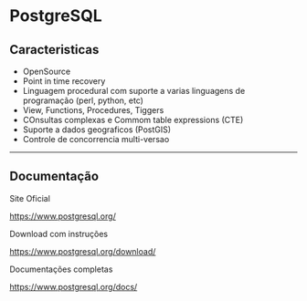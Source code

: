 # PostgreSQL

## Caracteristicas

- OpenSource
- Point in time recovery
- Linguagem procedural com suporte a varias linguagens de programação (perl, python, etc)
- View, Functions, Procedures, Tiggers
- COnsultas complexas e Commom table expressions (CTE)
- Suporte a dados geograficos (PostGIS)
- Controle de concorrencia multi-versao

---
## Documentação

Site Oficial

https://www.postgresql.org/


Download com instruções

https://www.postgresql.org/download/

Documentações completas

https://www.postgresql.org/docs/